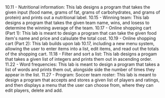 10.11 - Nutritional information: This lab designs a program that takes the given input (food name, grams of fat, grams of carbohydrates, and grams of protein) and prints out a nutritional label.
10.15 - Winning team: This lab designs a program that takes the given team name, wins, and losess to determine the winning average of the team.
10.17 - Online shopping cart (Part 1): This lab is meant to design a program that can take the given food item's name and price and calsulate the total cost.
10.19 - Online shopping cart (Part 2): This lab builds upon lab 10.17, including a new menu system, allowing the user to enter items into a list, edit items, and read out the totals of the shopping cart.
11.18 - Filter and sort a list: This lab designs a progam that takes a given list of integers and prints them out in ascending order.
11.22 - Word frequencies: This lab is meant to design a program that takes a list of words and prints them out, alongside side the number of times they appear in the list.
11.27 - Program: Soccer team roster: This lab is meant to design a program that accepts and stores a given list of players and ratings, and then displays a menu that the user can choose from, where they can edit players, delete and add.
